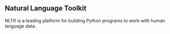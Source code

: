 ## Natural Language Toolkit

NLTK is a leading platform for building Python programs to work with human language data.
